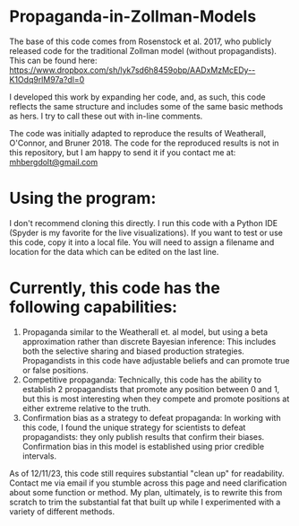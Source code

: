# Propaganda-in-Zollman-Models
The base of this code comes from Rosenstock et al. 2017, who publicly released code for the traditional Zollman model (without propagandists).  This can be found here: https://www.dropbox.com/sh/lyk7sd6h8459obp/AADxMzMcEDy--K1Odq9rlM97a?dl=0

I developed this work by expanding her code, and, as such, this code reflects the same structure and includes some of the same basic methods as hers.  I try to call these out with in-line comments.

The code was initially adapted to reproduce the results of Weatherall, O'Connor, and Bruner 2018.  The code for the reproduced results is not in this repository, but I am happy to send it if you contact me at: mhbergdolt@gmail.com

# Using the program:
I don't recommend cloning this directly.  I run this code with a Python IDE (Spyder is my favorite for the live visualizations).
If you want to test or use this code, copy it into a local file.  You will need to assign a filename and location for the data which can be edited on the last line.

# Currently, this code has the following capabilities:
1. Propaganda similar to the Weatherall et. al model, but using a beta approximation rather than discrete Bayesian inference:
       This includes both the selective sharing and biased production strategies.
       Propagandists in this code have adjustable beliefs and can promote true or false positions.
2. Competitive propaganda:
     Technically, this code has the ability to establish 2 propagandists that promote any position between 0 and 1, but this is most interesting when they compete and promote positions at either extreme relative to the truth.
3. Confirmation bias as a strategy to defeat propaganda:
       In working with this code, I found the unique strategy for scientists to defeat propagandists: they only publish results that confirm their biases.
       Confirmation bias in this model is established using prior credible intervals.
   
As of 12/11/23, this code still requires substantial "clean up" for readability.  Contact me via email if you stumble across this page and need clarification about some function or method.
My plan, ultimately, is to rewrite this from scratch to trim the substantial fat that built up while I experimented with a variety of different methods.
